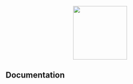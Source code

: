 <p align="center">
  <img width="144px" src="https://cdn.28yanyu.cn/mist-design/logo.svg" />
</p>


## Documentation

